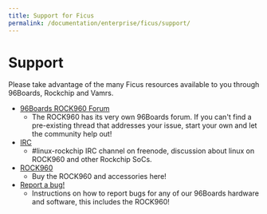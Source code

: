 ```yaml
---
title: Support for Ficus
permalink: /documentation/enterprise/ficus/support/
---
```


# Support

Please take advantage of the many Ficus resources available to you through 96Boards, Rockchip and Vamrs.

- [96Boards ROCK960 Forum](https://discuss.96boards.org/c/products/rock960)
   - The ROCK960 has its very own 96Boards forum. If you can't find a pre-existing thread that addresses your issue, start your own and let the community help out!
- [IRC](http://webchat.freenode.net/?channels=linux-rockchip)
   - \#linux-rockchip IRC channel on freenode, discussion about linux on ROCK960 and other Rockchip SoCs.
- [ROCK960](buy.md)
   - Buy the ROCK960 and accessories here!
- [Report a bug!](https://www.96boards.org/documentation/Extras/Report_a_bug.md.html)
   - Instructions on how to report bugs for any of our 96Boards hardware and software, this includes the ROCK960!
